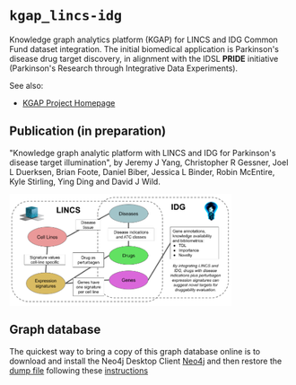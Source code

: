 # `kgap_lincs-idg`

Knowledge graph analytics platform (KGAP) for LINCS and IDG Common Fund dataset integration.
The initial biomedical application is Parkinson's disease drug target discovery, in alignment
with the IDSL __PRIDE__ initiative (Parkinson's Research through Integrative Data Experiments).

See also:

* [KGAP Project Homepage](http://cheminfov.informatics.indiana.edu/projects/kgap/)

## Publication  (in preparation)

"Knowledge graph analytic platform with LINCS and IDG for Parkinson's disease target illumination",
by Jeremy J Yang, Christopher R Gessner, Joel L Duerksen, Brian Foote, Daniel Biber,
Jessica L Binder, Robin McEntire, Kyle Stirling, Ying Ding and David J Wild.

<img align="center" height="200" src="doc/images/LINCS-IDG_Integration.png">

## Graph database

The quickest way to bring a copy of this graph database online is
to download and install the Neo4j Desktop Client [Neo4j](https://neo4j.com/)
and then restore the [dump file](http://cheminfov.informatics.indiana.edu/projects/kgap/data/dclneodb.dump) 
following these [instructions](https://github.com/IUIDSL/kgap_lincs-idg/blob/master/opt2_load_neo4j_dump/Neo4jDesktop.md)
